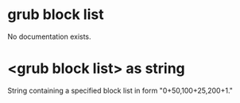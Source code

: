 # grub block list

No documentation exists.

# &lt;grub block list&gt; as string

String containing a specified block list in form &quot;0+50,100+25,200+1.&quot;
